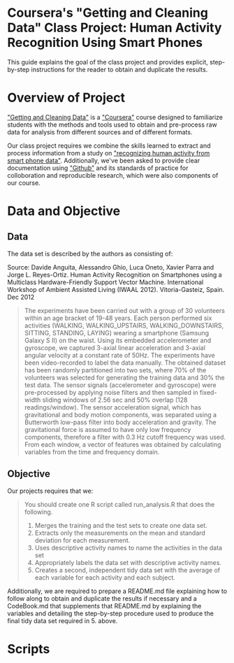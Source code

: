Coursera's "Getting and Cleaning Data" Class Project: Human Activity Recognition Using Smart Phones
===========

This guide explains the goal of the class project and provides explicit, step-by-step instructions for the reader to obtain and duplicate the results. 


Overview of Project
===========

["Getting and Cleaning Data"](https://class.coursera.org/getdata-002) is a ["Coursera"](https://www.coursera.org/) course designed to familiarize students with the methods and tools used to obtain and pre-process raw data for analysis from different sources and of different formats. 

Our class project requires we combine the skills learned to extract and process information from a study on ["recognizing human activity from smart phone data"](http://archive.ics.uci.edu/ml/datasets/Human+Activity+Recognition+Using+Smartphones).  Additionally, we've been asked to provide clear documentation using ["Github"](https://github.com/) and its standards of practice for colloboration and reproducible research, which were also components of our course. 


Data and Objective
===========

## Data
The data set is described by the authors as consisting of:

Source: Davide Anguita, Alessandro Ghio, Luca Oneto, Xavier Parra and Jorge L. Reyes-Ortiz. Human Activity Recognition on Smartphones using a Multiclass Hardware-Friendly Support Vector Machine. International Workshop of Ambient Assisted Living (IWAAL 2012). Vitoria-Gasteiz, Spain. Dec 2012

> The experiments have been carried out with a group of 30 volunteers within an age bracket of 19-48 years. Each person performed six activities (WALKING, WALKING_UPSTAIRS, WALKING_DOWNSTAIRS, SITTING, STANDING, LAYING) wearing a smartphone (Samsung Galaxy S II) on the waist. Using its embedded accelerometer and gyroscope, we captured 3-axial linear acceleration and 3-axial angular velocity at a constant rate of 50Hz. The experiments have been video-recorded to label the data manually. The obtained dataset has been randomly partitioned into two sets, where 70% of the volunteers was selected for generating the training data and 30% the test data. The sensor signals (accelerometer and gyroscope) were pre-processed by applying noise filters and then sampled in fixed-width sliding windows of 2.56 sec and 50% overlap (128 readings/window). The sensor acceleration signal, which has gravitational and body motion components, was separated using a Butterworth low-pass filter into body acceleration and gravity. The gravitational force is assumed to have only low frequency components, therefore a filter with 0.3 Hz cutoff frequency was used. From each window, a vector of features was obtained by calculating variables from the time and frequency domain. 

## Objective
Our projects requires that we: 

> You should create one R script called run_analysis.R that does the following. 
> 1. Merges the training and the test sets to create one data set.
> 2. Extracts only the measurements on the mean and standard deviation for each measurement. 
> 3. Uses descriptive activity names to name the activities in the data set
> 4. Appropriately labels the data set with descriptive activity names. 
> 5. Creates a second, independent tidy data set with the average of each variable for each activity and each subject. 

Additionally, we are required to prepare a README.md file explaining how to follow along to obtain and duplicate the results if necessary and a CodeBook.md that supplements that README.md by explaining the variables and detailing the step-by-step procedure used to produce the final tidy data set required in 5. above. 


Scripts
===========

